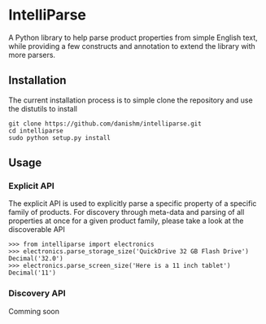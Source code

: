 IntelliParse
============

A Python library to help parse product properties from simple English text, while providing a few constructs and annotation to extend the library with more parsers.

Installation
------------
The current installation process is to simple clone the repository and use the distutils to install

	git clone https://github.com/danishm/intelliparse.git
	cd intelliparse
	sudo python setup.py install

Usage
-----

### Explicit API

The explicit API is used to explicitly parse a specific property of a specific family of products. For discovery through meta-data and parsing of all properties at once for a given product family, please take a look at the discoverable API

	>>> from intelliparse import electronics
	>>> electronics.parse_storage_size('QuickDrive 32 GB Flash Drive')
	Decimal('32.0')	
	>>>	electronics.parse_screen_size('Here is a 11 inch tablet')
	Decimal('11')

### Discovery API

Comming soon